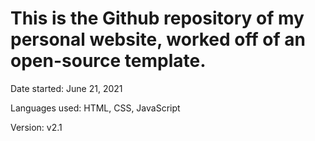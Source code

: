 # This is the Github repository of my personal website, worked off of an open-source template. 



Date started: June 21, 2021

Languages used: HTML, CSS, JavaScript

Version: v2.1

